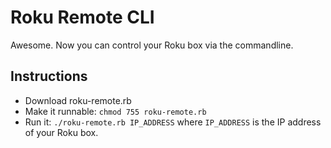 # Roku Remote CLI
Awesome. Now you can control your Roku box via the commandline.

## Instructions
* Download roku-remote.rb
* Make it runnable: `chmod 755 roku-remote.rb`
* Run it: `./roku-remote.rb IP_ADDRESS` where `IP_ADDRESS` is the IP address of your Roku box.  